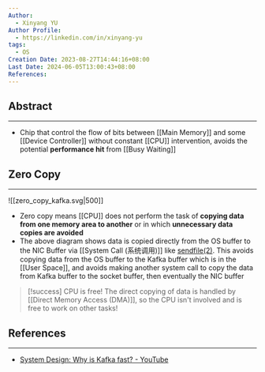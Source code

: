 ```yaml
---
Author:
  - Xinyang YU
Author Profile:
  - https://linkedin.com/in/xinyang-yu
tags:
  - OS
Creation Date: 2023-08-27T14:44:16+08:00
Last Date: 2024-06-05T13:00:43+08:00
References: 
---
```

## Abstract
---
* Chip that control the flow of bits between [[Main Memory]] and some [[Device Controller]] without constant [[CPU]] intervention, avoids the potential **performance hit** from [[Busy Waiting]]


## Zero Copy
---
![[zero_copy_kafka.svg|500]]


- Zero copy means [[CPU]] does not perform the task of **copying data from one memory area to another** or in which **unnecessary data copies are avoided**
- The above diagram shows data is copied directly from the OS buffer to the NIC Buffer via [[System Call (系统调用)]] like [sendfile(2)](https://man7.org/linux/man-pages/man2/sendfile.2.html). This avoids copying data from the OS buffer to the Kafka buffer which is in the [[User Space]], and avoids making another system call to copy the data from Kafka buffer to the socket buffer, then eventually the NIC buffer

>[!success] CPU is free!
> The direct copying of data is handled by [[Direct Memory Access (DMA)]], so the CPU isn't involved and is free to work on other tasks!




## References
---
- [System Design: Why is Kafka fast? - YouTube](https://youtu.be/UNUz1-msbOM?si=2nC4zt0WOb1CgR6P)